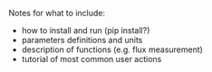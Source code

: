 Notes for what to include:
- how to install and run (pip install?)
- parameters definitions and units
- description of functions (e.g. flux measurement)
- tutorial of most common user actions
